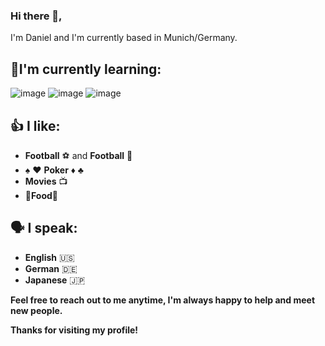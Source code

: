 ### **Hi there**  👋,

I'm Daniel and I'm currently based in Munich/Germany. 

## 🔨**I'm currently learning:**

![image](https://user-images.githubusercontent.com/125875750/221241222-af29887d-272f-4694-a487-0b881f5d51fe.png) ![image](https://user-images.githubusercontent.com/125875750/221241301-9fd2a700-ffe7-4a8a-aed5-19a0401c013c.png) ![image](https://user-images.githubusercontent.com/125875750/221241356-de19e2f8-778f-4fcd-b945-e6833729b178.png)



## 👍 I like:
- **Football** :soccer: and **Football** :football:
- :spades: :hearts: **Poker** :diamonds: :clubs:
- **Movies** :tv:
- 🍔**Food**:pizza:

## 🗣️ I speak: 
- **English** :us:
- **German** :de:
- **Japanese** :jp:

**Feel free to reach out to me anytime, I'm always happy to help and meet new people.**

**Thanks for visiting my profile!**


<!--
**Dan0718/Dan0718** is a ✨ _special_ ✨ repository because its `README.md` (this file) appears on your GitHub profile.

Here are some ideas to get you started:

- 🔭 I’m currently working on ...
- 🌱 I’m currently learning ...
- 👯 I’m looking to collaborate on ...
- 🤔 I’m looking for help with ...
- 💬 Ask me about ...
- 📫 How to reach me: ...
- 😄 Pronouns: ...
- ⚡ Fun fact: ...
-->
